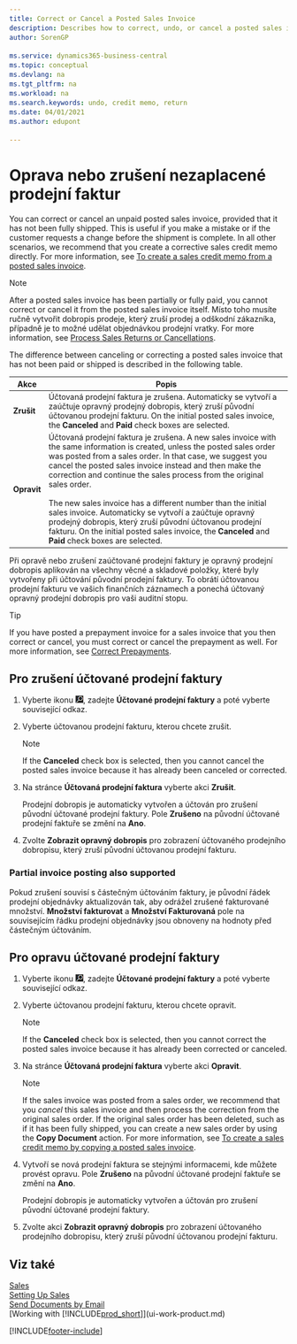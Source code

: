 ```yaml
---
title: Correct or Cancel a Posted Sales Invoice
description: Describes how to correct, undo, or cancel a posted sales invoice and apply a sales credit memo.
author: SorenGP

ms.service: dynamics365-business-central
ms.topic: conceptual
ms.devlang: na
ms.tgt_pltfrm: na
ms.workload: na
ms.search.keywords: undo, credit memo, return
ms.date: 04/01/2021
ms.author: edupont

---
```

# Oprava nebo zrušení nezaplacené prodejní faktur

You can correct or cancel an unpaid posted sales invoice, provided that it has not been fully shipped. This is useful if you make a mistake or if the customer requests a change before the shipment is complete. In all other scenarios, we recommend that you create a corrective sales credit memo directly. For more information, see [To create a sales credit memo from a posted sales invoice](sales-how-process-sales-returns-cancellations.md#to-create-a-sales-credit-memo-from-a-posted-sales-invoice).

> [!NOTE]  
> After a posted sales invoice has been partially or fully paid, you cannot correct or cancel it from the posted sales invoice itself. Místo toho musíte ručně vytvořit dobropis prodeje, který zruší prodej a odškodní zákazníka, případně je to možné udělat objednávkou prodejní vratky. For more information, see [Process Sales Returns or Cancellations](sales-how-process-sales-returns-cancellations.md).

The difference between canceling or correcting a posted sales invoice that has not been paid or shipped is described in the following table.

| Akce | Popis |
| --- | --- |
| **Zrušit** | Účtovaná prodejní faktura je zrušena. Automaticky se vytvoří a zaúčtuje opravný prodejný dobropis, který zruší původní účtovanou prodejní fakturu. On the initial posted sales invoice, the **Canceled** and **Paid** check boxes are selected. |
| **Opravit** | Účtovaná prodejní faktura je zrušena. A new sales invoice with the same information is created, unless the posted sales order was posted from a sales order. In that case, we suggest you cancel the posted sales invoice instead and then make the correction and continue the sales process from the original sales order. <br/><br/>The new sales invoice has a different number than the initial sales invoice. Automaticky se vytvoří a zaúčtuje opravný prodejný dobropis, který zruší původní účtovanou prodejní fakturu. On the initial posted sales invoice, the **Canceled** and **Paid** check boxes are selected. |

Při opravě nebo zrušení zaúčtované prodejní faktury je opravný prodejní dobropis aplikován na všechny věcné a skladové položky, které byly vytvořeny při účtování původní prodejní faktury. To obrátí účtovanou prodejní fakturu ve vašich finančních záznamech a ponechá účtovaný opravný prodejní dobropis pro vaši auditní stopu.

> [!TIP]
> If you have posted a prepayment invoice for a sales invoice that you then correct or cancel, you must correct or cancel the prepayment as well. For more information, see [Correct Prepayments](finance-how-to-correct-prepayments.md).

## Pro zrušení účtované prodejní faktury

1. Vyberte ikonu ![Žárovky, která otevře funkci Řekněte mi](media/ui-search/search_small.png "Řekněte mi, co chcete udělat"), zadejte **Účtované prodejní faktury** a poté vyberte související odkaz.
2. Vyberte účtovanou prodejní fakturu, kterou chcete zrušit.

   > [!NOTE]  
   > If the **Canceled** check box is selected, then you cannot cancel the posted sales invoice because it has already been canceled or corrected.
3. Na stránce **Účtovaná prodejní faktura** vyberte akci **Zrušit**.

   Prodejní dobropis je automaticky vytvořen a účtován pro zrušení původní účtované prodejní faktury. Pole **Zrušeno** na původní účtované prodejní faktuře se změní na **Ano**.
4. Zvolte **Zobrazit opravný dobropis** pro zobrazení účtovaného prodejního dobropisu, který zruší původní účtovanou prodejní fakturu.

### Partial invoice posting also supported

Pokud zrušení souvisí s částečným účtováním faktury, je původní řádek prodejní objednávky aktualizován tak, aby odrážel zrušené fakturované množství. **Množství fakturovat** a **Množství Fakturovaná** pole na souvisejícím řádku prodejní objednávky jsou obnoveny na hodnoty před částečným účtováním.

## Pro opravu účtované prodejní faktury

1. Vyberte ikonu ![Žárovky, která otevře funkci Řekněte mi](media/ui-search/search_small.png "Řekněte mi, co chcete udělat"), zadejte **Účtované prodejní faktury** a poté vyberte související odkaz.
2. Vyberte účtovanou prodejní fakturu, kterou chcete opravit.

   > [!NOTE]  
   > If the **Canceled** check box is selected, then you cannot correct the posted sales invoice because it has already been corrected or canceled.
3. Na stránce **Účtovaná prodejní faktura** vyberte akci **Opravit**.

   > [!NOTE]
   > If the sales invoice was posted from a sales order, we recommend that you *cancel* this sales invoice and then process the correction from the original sales order. If the original sales order has been deleted, such as if it has been fully shipped, you can create a new sales order by using the **Copy Document** action. For more information, see [To create a sales credit memo by copying a posted sales invoice](sales-how-process-sales-returns-cancellations.md#to-create-a-sales-credit-memo-by-copying-a-posted-sales-invoice).
4. Vytvoří se nová prodejní faktura se stejnými informacemi, kde můžete provést opravu. Pole **Zrušeno** na původní účtované prodejní faktuře se změní na **Ano**.

   Prodejní dobropis je automaticky vytvořen a účtován pro zrušení původní účtované prodejní faktury.
5. Zvolte akci **Zobrazit opravný dobropis** pro zobrazení účtovaného prodejního dobropisu, který zruší původní účtovanou prodejní fakturu.

## Viz také

[Sales](sales-manage-sales.md)  
[Setting Up Sales](sales-setup-sales.md)  
[Send Documents by Email](ui-how-send-documents-email.md)  
[Working with [!INCLUDE[prod_short](includes/prod_short.md)]](ui-work-product.md)


[!INCLUDE[footer-include](includes/footer-banner.md)]